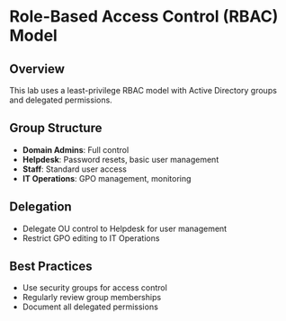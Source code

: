 # Role-Based Access Control (RBAC) Model

## Overview
This lab uses a least-privilege RBAC model with Active Directory groups and delegated permissions.

## Group Structure
- **Domain Admins**: Full control
- **Helpdesk**: Password resets, basic user management
- **Staff**: Standard user access
- **IT Operations**: GPO management, monitoring

## Delegation
- Delegate OU control to Helpdesk for user management
- Restrict GPO editing to IT Operations

## Best Practices
- Use security groups for access control
- Regularly review group memberships
- Document all delegated permissions
